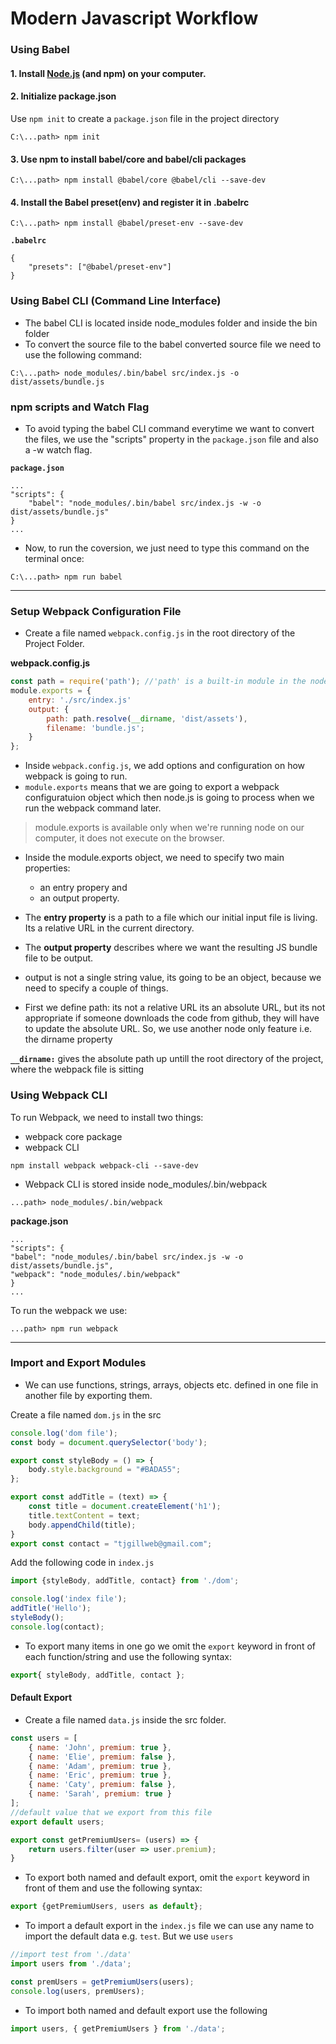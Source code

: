 # Modern Javascript Workflow

### Using Babel
#### 1. Install [Node.js](https://nodejs.org/en/download/) (and npm) on your computer.
#### 2. **Initialize package.json**   
Use `npm init` to create a `package.json` file in the project directory
```
C:\...path> npm init
```

#### 3. Use npm to install babel/core and babel/cli packages
```
C:\...path> npm install @babel/core @babel/cli --save-dev
```

#### 4. Install the Babel preset(env) and register it in .babelrc
```
C:\...path> npm install @babel/preset-env --save-dev
```

**`.babelrc`**
```
{
    "presets": ["@babel/preset-env"]
}
```
### Using Babel CLI (Command Line Interface)
- The babel CLI is located inside node_modules folder and inside the bin folder
- To convert the source file to the babel converted source file we need to use the following command:
```
C:\...path> node_modules/.bin/babel src/index.js -o dist/assets/bundle.js
```
### npm scripts and Watch Flag
- To avoid typing the babel CLI command everytime we want to convert the files, we use the "scripts" property in the `package.json` file and also a -w watch flag.  

**`package.json`**
```
...
"scripts": {
    "babel": "node_modules/.bin/babel src/index.js -w -o dist/assets/bundle.js"
}
...
```

- Now, to run the coversion, we just need to type this command on the terminal once:
```
C:\...path> npm run babel
```
---------------------------------------------------------------------------------------------------------------------------------------

### Setup Webpack Configuration File
- Create a file named `webpack.config.js` in the root directory of the Project Folder.  

**webpack.config.js**
```Javascript
const path = require('path'); //'path' is a built-in module in the nodeJs core library.
module.exports = {
    entry: './src/index.js'
    output: {
        path: path.resolve(__dirname, 'dist/assets'),
        filename: 'bundle.js';
    }
};
```
- Inside `webpack.config.js`, we add options and configuration on how webpack is going to run.
- `module.exports` means that we are going to export a webpack configuratuion object which then node.js is going to process when we run the webpack command later.

> module.exports is available only when we're running node on our computer, it does not execute on the browser.

- Inside the module.exports object, we need to specify two main properties: 
    - an entry propery and 
    - an output property.  

- The **entry property** is a path to a file which our initial input file is living. Its a relative URL in the current directory.
- The **output property** describes where we want the resulting JS bundle file to be output.

- output is not a single string value, its going to be an object, because we need to specify a couple of things.
- First we define path: its not a relative URL its an absolute URL, but its not appropriate if someone downloads the code from github, they will have to update the absolute URL. So, we use another node only feature i.e. the dirname property

**`__dirname:`** gives the absolute path up untill the root directory of the project, where the webpack file is sitting

### Using Webpack CLI

To run Webpack, we need to install two things: 
- webpack core package
- webpack CLI
```
npm install webpack webpack-cli --save-dev
```
- Webpack CLI is stored inside node_modules/.bin/webpack

```
...path> node_modules/.bin/webpack
```

**package.json**
```
...
"scripts": {
"babel": "node_modules/.bin/babel src/index.js -w -o dist/assets/bundle.js",
"webpack": "node_modules/.bin/webpack"
}
...
```
To run the webpack we use: 
```
...path> npm run webpack
```
----------------------------------------------------------------------------------------------------------------------------------------

### Import and Export Modules
- We can use functions, strings, arrays, objects etc. defined in one file in another file by exporting them. 

Create a file named `dom.js` in the src
```Javascript
console.log('dom file');
const body = document.querySelector('body');

export const styleBody = () => {
    body.style.background = "#BADA55";
};

export const addTitle = (text) => {
    const title = document.createElement('h1');
    title.textContent = text;
    body.appendChild(title);
}
export const contact = "tjgillweb@gmail.com";
```
Add the following code in `index.js`
```javascript
import {styleBody, addTitle, contact} from './dom';

console.log('index file');
addTitle('Hello');
styleBody();
console.log(contact); 
```

- To export many items in one go we omit the `export` keyword in front of each function/string and use the following syntax:
```javascript
export{ styleBody, addTitle, contact }; 
```

#### Default Export
- Create a file named `data.js` inside the src folder.
```javascript
const users = [
    { name: 'John', premium: true },
    { name: 'Elie', premium: false },
    { name: 'Adam', premium: true },
    { name: 'Eric', premium: true },
    { name: 'Caty', premium: false },
    { name: 'Sarah', premium: true }
];
//default value that we export from this file
export default users;

export const getPremiumUsers= (users) => {
    return users.filter(user => user.premium);
}
```
- To export both named and default export, omit the `export` keyword in front of them and use the following syntax:
```javascript
export {getPremiumUsers, users as default}; 
```

- To import a default export in the `index.js` file we can use any name to import the default data e.g. `test`. But we use `users`
```javascript
//import test from './data'
import users from './data';

const premUsers = getPremiumUsers(users);
console.log(users, premUsers);
```
- To import both named and default export use the following
```javascript
import users, { getPremiumUsers } from './data';
```
